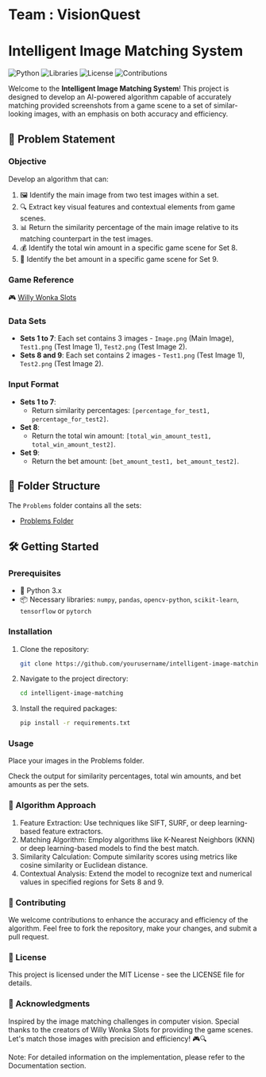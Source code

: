 # Team : VisionQuest
# Intelligent Image Matching System

![Python](https://img.shields.io/badge/Python-3.8%2B-blue)
![Libraries](https://img.shields.io/badge/Libraries-Numpy%2C%20OpenCV%2C%20TensorFlow%2C%20PyTorch-yellow)
![License](https://img.shields.io/badge/License-MIT-green)
![Contributions](https://img.shields.io/badge/Contributions-Welcome-brightgreen)

Welcome to the **Intelligent Image Matching System**! This project is designed to develop an AI-powered algorithm capable of accurately matching provided screenshots from a game scene to a set of similar-looking images, with an emphasis on both accuracy and efficiency.

## 🚀 Problem Statement

### Objective

Develop an algorithm that can:
1. 🖼️ Identify the main image from two test images within a set.
2. 🔍 Extract key visual features and contextual elements from game scenes.
3. 📊 Return the similarity percentage of the main image relative to its matching counterpart in the test images.
4. 💰 Identify the total win amount in a specific game scene for Set 8.
5. 🎰 Identify the bet amount in a specific game scene for Set 9.

### Game Reference

🎮 [Willy Wonka Slots](https://play.google.com/store/apps/details?id=com.zynga.wonka&hl=en_IN&pli=1)

### Data Sets

- **Sets 1 to 7**: Each set contains 3 images - `Image.png` (Main Image), `Test1.png` (Test Image 1), `Test2.png` (Test Image 2).
- **Sets 8 and 9**: Each set contains 2 images - `Test1.png` (Test Image 1), `Test2.png` (Test Image 2).

### Input Format

- **Sets 1 to 7**: 
  - Return similarity percentages: `[percentage_for_test1, percentage_for_test2]`.
- **Set 8**:
  - Return the total win amount: `[total_win_amount_test1, total_win_amount_test2]`.
- **Set 9**:
  - Return the bet amount: `[bet_amount_test1, bet_amount_test2]`.

## 📂 Folder Structure

The `Problems` folder contains all the sets:
- [Problems Folder](https://drive.google.com/drive/folders/1VQTbSl_NdygxhlEs0aUUkj0qDUtyAROL?usp=sharing)

## 🛠️ Getting Started

### Prerequisites

- 🐍 Python 3.x
- 📦 Necessary libraries: `numpy`, `pandas`, `opencv-python`, `scikit-learn`, `tensorflow` or `pytorch`

### Installation

1. Clone the repository:
   ```bash
   git clone https://github.com/yourusername/intelligent-image-matching.git
2. Navigate to the project directory:
   ```bash
   cd intelligent-image-matching
3. Install the required packages:
   ```bash
   pip install -r requirements.txt
### Usage
Place your images in the Problems folder.

Check the output for similarity percentages, total win amounts, and bet amounts as per the sets.
### 🧠 Algorithm Approach


1. Feature Extraction: Use techniques like SIFT, SURF, or deep learning-based feature extractors.
2. Matching Algorithm: Employ algorithms like K-Nearest Neighbors (KNN) or deep learning-based models to find the best match.
3. Similarity Calculation: Compute similarity scores using metrics like cosine similarity or Euclidean distance.
4. Contextual Analysis: Extend the model to recognize text and numerical values in specified regions for Sets 8 and 9.


### 🤝 Contributing
We welcome contributions to enhance the accuracy and efficiency of the algorithm. Feel free to fork the repository, make your changes, and submit a pull request.

### 📜 License
This project is licensed under the MIT License - see the LICENSE file for details.

### 🙏 Acknowledgments
Inspired by the image matching challenges in computer vision.
Special thanks to the creators of Willy Wonka Slots for providing the game scenes.
Let's match those images with precision and efficiency! 🎮🔍

Note: For detailed information on the implementation, please refer to the Documentation section.
